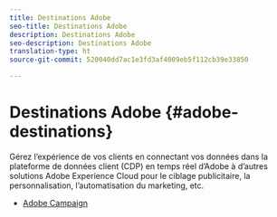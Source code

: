 ```yaml
---
title: Destinations Adobe
seo-title: Destinations Adobe
description: Destinations Adobe
seo-description: Destinations Adobe
translation-type: ht
source-git-commit: 520040dd7ac1e3fd3af4009eb5f112cb39e33850

---
```



# Destinations Adobe {#adobe-destinations}

Gérez l’expérience de vos clients en connectant vos données dans la plateforme de données client (CDP) en temps réel d’Adobe à d’autres solutions Adobe Experience Cloud pour le ciblage publicitaire, la personnalisation, l’automatisation du marketing, etc.

* [Adobe Campaign](/help/rtcdp/destinations/adobe-campaign-destination.md)
